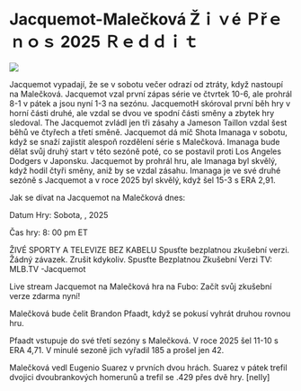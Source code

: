 # Jacquemot-Malečková Žｉｖé Ｐřｅｎｏｓ 2025 Ｒｅｄｄｉｔ  
  
  
[![](https://i.imgur.com/qSNzIqt.png)](https://movie.rssnews.media/BXTfHSXJj.php)  
  
Jacquemot vypadají, že se v sobotu večer odrazí od ztráty, když nastoupí na Malečková. Jacquemot vzal první zápas série ve čtvrtek 10-6, ale prohrál 8-1 v pátek a jsou nyní 1-3 na sezónu. JacquemotH skóroval první běh hry v horní části druhé, ale vzdal se dvou ve spodní části směny a zbytek hry sledoval. The Jacquemot zvládl jen tři zásahy a Jameson Taillon vzdal šest běhů ve čtyřech a třetí směně. Jacquemot dá míč Shota Imanaga v sobotu, když se snaží zajistit alespoň rozdělení série s Malečková. Imanaga bude dělat svůj druhý start v této sezóně poté, co se postavil proti Los Angeles Dodgers v Japonsku. Jacquemot by prohrál hru, ale Imanaga byl skvělý, když hodil čtyři směny, aniž by se vzdal zásahu. Imanaga je ve své druhé sezóně s Jacquemot a v roce 2025 byl skvělý, když šel 15-3 s ERA 2,91.

Jak se dívat na Jacquemot na Malečková dnes:

Datum Hry: Sobota, , 2025

Čas hry: 8: 00 pm ET

ŽIVÉ SPORTY A TELEVIZE BEZ KABELU
Spusťte bezplatnou zkušební verzi. Žádný závazek. Zrušit kdykoliv.
Spusťte Bezplatnou Zkušební Verzi
TV: MLB.TV -Jacquemot

Live stream Jacquemot na Malečková hra na Fubo: Začít svůj zkušební verze zdarma nyní!

Malečková bude čelit Brandon Pfaadt, když se pokusí vyhrát druhou rovnou hru.

Pfaadt vstupuje do své třetí sezóny s Malečková. V roce 2025 šel 11-10 s ERA 4,71. V minulé sezoně jich vyřadil 185 a prošel jen 42.

Malečková vedl Eugenio Suarez v prvních dvou hrách. Suarez v pátek trefil dvojici dvoubrankových homerunů a trefil se .429 přes dvě hry. [neIIy]